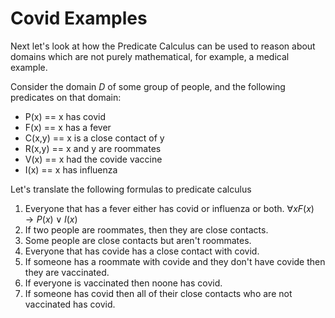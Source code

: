 # Covid Examples
Next let's look at how the Predicate Calculus can be used to reason about 
domains which are not purely mathematical, for example, a medical example.

Consider the domain $D$ of some group of people, and the following predicates
on that domain:
* P(x) == x has covid
* F(x) == x has a fever
* C(x,y) == x is a close contact of y
* R(x,y) == x and y are roommates
* V(x) == x had the covide vaccine
* I(x) == x has influenza

Let's translate the following formulas to predicate calculus

1. Everyone that has a fever either has covid or influenza or both.
   $\forall x F(x) \rightarrow P(x) \vee I(x)$
2. If two people are roommates, then they are close contacts.
3. Some people are close contacts but aren't roommates.
4. Everyone that has covide has a close contact with covid.
5. If someone has a roommate with covide and they don't have covide then they are vaccinated.
6. If everyone is vaccinated then noone has covid.
7. If someone has covid then all of their close contacts who are not vaccinated has covid.
   
